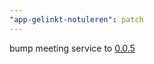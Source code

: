 ```yaml
---
"app-gelinkt-notuleren": patch
---
```


bump meeting service to [0.0.5](https://github.com/lblod/meeting-service/releases/tag/v0.0.5)
